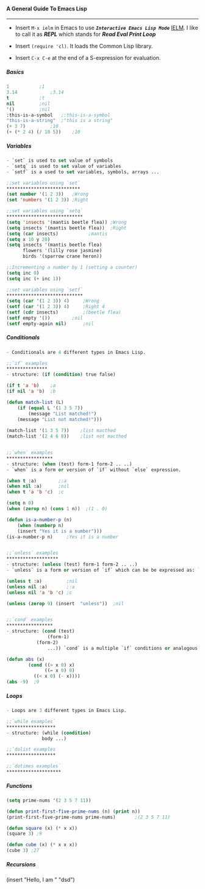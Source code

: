 #### A General Guide To Emacs Lisp
------------

- Insert `M-x ielm` in Emacs to use _**`Interactive Emacs Lisp Mode`**_ [IELM](http://wikemacs.org/wiki/IELM). I like to call it as _**REPL**_ which stands for _**Read Eval Print Loop**_  

- Insert `(require 'cl)`. It loads the Common Lisp library.

- Insert `C-x C-e` at the end of a S-expression for evaluation.

##### Basics

```el
1			;1
3.14			;3.14
t			;t
nil			;nil
'()			;nil
:this-is-a-symbol	;:this-is-a-symbol
"this-is-a-string" 	;"this is a string"
(+ 3 7)			;10
(+ (* 2 4) (/ 10 5))    ;10
```

##### Variables
```el
- `set` is used to set value of symbols
- `setq` is used to set value of variables
- `setf` is a used to set variables, symbols, arrays ...

;;set variables using `set`
***************************
(set number '(1 2 3))	;Wrong
(set 'numbers '(1 2 3)) ;Right

;;set variables using `setq`
****************************
(setq 'insects '(mantis beetle flea)) ;Wrong
(setq insects '(mantis beetle flea))  ;Right
(setq (car insects)		      ;mantis
(setq x 10 y 20)       	      	      
(setq insects '(mantis beetle flea)
      flowers '(lilly rose jasmine)
      birds '(sparrow crane heron))

;;Incrementing a number by 1 (setting a counter)
(setq inc 0)
(setq inc (+ inc 1))

;;set variables using `setf`
****************************
(setq (car '(1 2 3)) 4)		;Wrong
(setf (car '(1 2 3)) 4) 	;Right 4
(setf (cdr insects)  		;(beetle flea)
(setf empty '()) 		;nil
(setf empty-again nil) 		;nil
```

##### Conditionals
```el
- Conditionals are 4 different types in Emacs Lisp.

;;`if` examples
***************
- structure: (if (condition) true false)

(if t 'a 'b)	;a
(if nil 'a 'b)  ;b

(defun match-list (L)
    (if (equal L '(1 3 5 7))
        (message "List matched!")
	(message "List not matched!")))
	
(match-list '(1 3 5 7))    ;list macthed
(match-list '(2 4 6 8))    ;list not macthed


;;`when` examples
*****************
- structure: (when (test) form-1 form-2 .. ..)
- `when` is a form or version of `if` without `else` expression.

(when t :a)    	   ;:a
(when nil :a)	   ;nil
(when t 'a 'b 'c)  ;c

(setq n 0)
(when (zerop n) (cons 1 n))  ;(1 . 0)

(defun is-a-number-p (n)
    (when (numberp n)
    (insert "Yes it is a number")))
(is-a-number-p n)     ;Yes it is a number


;;`unless` examples
*******************
- structure: (unless (test) form-1 form-2 .. ..)
- `unless` is a form or version of `if` which can be be expressed as: `if not` or `if !condition`

(unless t :a) 	      ;nil	
(unless nil :a)	      ;:a
(unless nil 'a 'b 'c) ;c

(unless (zerop 9) (insert  "unless"))  ;nil


;;`cond` examples
*****************
- structure: (cond (test)
  	     	   (form-1)
		   (form-2)
		       ...)) `cond` is a multiple `if` conditions or analogous to `case` statements in Algol type programming langauges.   

(defun abs (x)
       	(cond ((> x 0) x)
              ((= x 0) 0)
	      ((< x 0) (- x))))
(abs -9)  ;9
```

##### Loops
```el
- Loops are 3 different types in Emacs Lisp.

;;`while examples`
******************
- structure: (while (condition)
		     body ...)

;;`dolist examples
******************

;;`dotimes examples`
********************
```

##### Functions
```el
(setq prime-nums '(2 3 5 7 11))

(defun print-first-five-prime-nums (n) (print n))
(print-first-five-prime-nums prime-nums)       ;(2 3 5 7 11)

(defun square (x) (* x x))
(square 3) ;9

(defun cube (x) (* x x x))
(cube 3) ;27
```

##### Recursions




(insert "Hello, I am " "dsd")